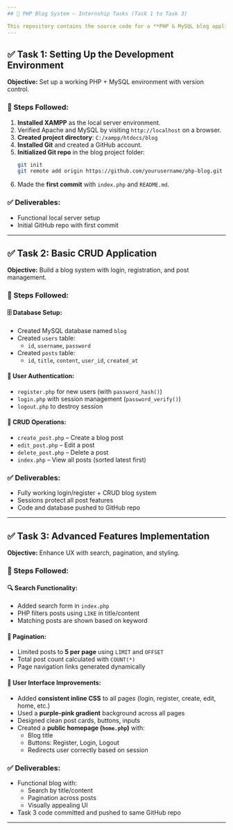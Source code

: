 ```yaml
---
## 📝 PHP Blog System — Internship Tasks (Task 1 to Task 3)

This repository contains the source code for a **PHP & MySQL blog application** developed as part of the ApexPlanet internship program. The project is divided into **five tasks**, of which the first three are documented below in detail.
---
```

## ✅ Task 1: Setting Up the Development Environment

**Objective:** Set up a working PHP + MySQL environment with version control.

### 📌 Steps Followed:
1. **Installed XAMPP** as the local server environment.
2. Verified Apache and MySQL by visiting `http://localhost` on a browser.
3. **Created project directory**: `C:/xampp/htdocs/blog`
4. **Installed Git** and created a GitHub account.
5. **Initialized Git repo** in the blog project folder:
   ```bash
   git init
   git remote add origin https://github.com/yourusername/php-blog.git
   ```
6. Made the **first commit** with `index.php` and `README.md`.

### ✅ Deliverables:
- Functional local server setup
- Initial GitHub repo with first commit

-------------------------------------------------------------------------------------------------------------------

## ✅ Task 2: Basic CRUD Application

**Objective:** Build a blog system with login, registration, and post management.

### 📌 Steps Followed:

#### 🗄️ Database Setup:
- Created MySQL database named `blog`
- Created `users` table:
  - `id`, `username`, `password`
- Created `posts` table:
  - `id`, `title`, `content`, `user_id`, `created_at`

#### 🔐 User Authentication:
- `register.php` for new users (with `password_hash()`)
- `login.php` with session management (`password_verify()`)
- `logout.php` to destroy session

#### 📝 CRUD Operations:
- `create_post.php` – Create a blog post
- `edit_post.php` – Edit a post
- `delete_post.php` – Delete a post
- `index.php` – View all posts (sorted latest first)

### ✅ Deliverables:
- Fully working login/register + CRUD blog system
- Sessions protect all post features
- Code and database pushed to GitHub repo

----------------------------------------------------------------------------------------------------------

## ✅ Task 3: Advanced Features Implementation

**Objective:** Enhance UX with search, pagination, and styling.

### 📌 Steps Followed:

#### 🔍 Search Functionality:
- Added search form in `index.php`
- PHP filters posts using `LIKE` in title/content
- Matching posts are shown based on keyword

#### 📄 Pagination:
- Limited posts to **5 per page** using `LIMIT` and `OFFSET`
- Total post count calculated with `COUNT(*)`
- Page navigation links generated dynamically

#### 🎨 User Interface Improvements:
- Added **consistent inline CSS** to all pages (login, register, create, edit, home, etc.)
- Used a **purple-pink gradient** background across all pages
- Designed clean post cards, buttons, inputs
- Created a **public homepage (`home.php`)** with:
  - Blog title
  - Buttons: Register, Login, Logout
  - Redirects user correctly based on session

### ✅ Deliverables:
- Functional blog with:
  - Search by title/content
  - Pagination across posts
  - Visually appealing UI
- Task 3 code committed and pushed to same GitHub repo

---
